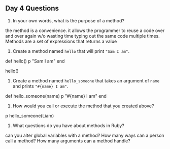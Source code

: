 ## Day 4 Questions

1. In your own words, what is the purpose of a method?

the method is a convenience. it allows the programmer to reuse a code over and over again w/o wasting time typing out the same code multiple times. Methods are a set of expressions that returns a value

1. Create a method named `hello` that will print `"Sam I am"`.

def hello()
 p "Sam I am"
end

hello()

1. Create a method named `hello_someone` that takes an argument of `name` and prints `"#{name} I am"`.

def hello_someone(name)
  p "#{name} I am"
end



1. How would you call or execute the method that you created above?

p hello_someone(Liam)

1. What questions do you have about methods in Ruby?

can you alter global variables with a method?
How many ways can a person call a method?
How many arguments can a method handle?
